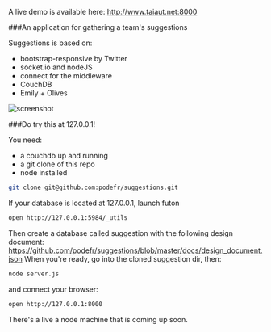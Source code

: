 A live demo is available here: http://www.taiaut.net:8000

###An application for gathering a team's suggestions

Suggestions is based on:

 * bootstrap-responsive by Twitter
 * socket.io and nodeJS
 * connect for the middleware
 * CouchDB
 * Emily + Olives
 
 
![screenshot](https://github.com/podefr/suggestions/raw/master/docs/snapshot.png)

###Do try this at 127.0.0.1!

You need:

 * a couchdb up and running
 * a git clone of this repo
 * node installed

```bash
git clone git@github.com:podefr/suggestions.git
```

If your database is located at 127.0.0.1, launch futon

```bash
open http://127.0.0.1:5984/_utils
```

Then create a database called suggestion with the following design document: https://github.com/podefr/suggestions/blob/master/docs/design_document.json
When you're ready, go into the cloned suggestion dir, then:

```bash
node server.js
```

and connect your browser:

```bash
open http://127.0.0.1:8000
```

There's a live a node machine that is coming up soon.